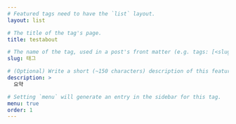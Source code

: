 ```yaml
---
# Featured tags need to have the `list` layout.
layout: list

# The title of the tag's page.
title: testabout

# The name of the tag, used in a post's front matter (e.g. tags: [<slug>]).
slug: 태그

# (Optional) Write a short (~150 characters) description of this featured tag.
description: >
  요약

# Setting `menu` will generate an entry in the sidebar for this tag.
menu: true
order: 1
---
```

